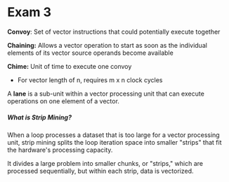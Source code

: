 

# Exam 3

**Convoy**:  Set of vector instructions that could potentially execute
together

**Chaining:** Allows a vector operation to start as soon as the individual
elements of its vector source operands become available

**Chime:** Unit of time to execute one convoy
- For vector length of n, requires m x n clock cycles

A **lane** is a sub-unit within a vector processing unit that can execute operations on one element of a vector.

##### What is Strip Mining?
When a loop processes a dataset that is too large for a vector processing unit, strip mining splits the loop iteration space into smaller "strips" that fit the hardware's processing capacity. 

It divides a large problem into smaller chunks, or "strips," which are processed sequentially, but within each strip, data is vectorized.

